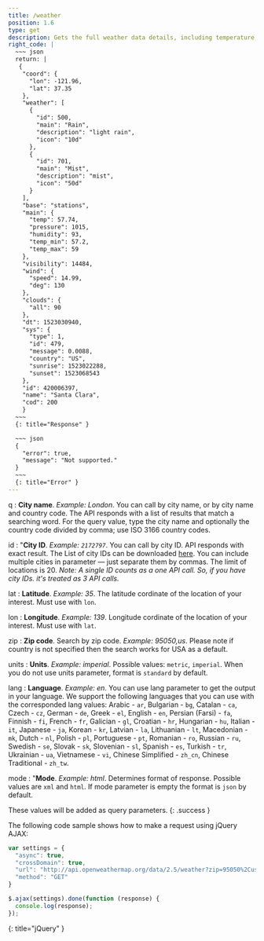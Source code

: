 ```yaml
---
title: /weather
position: 1.6
type: get
description: Gets the full weather data details, including temperature, wind, astronomy, and more.
right_code: |
  ~~~ json
  return: |
   {
    "coord": {
      "lon": -121.96,
      "lat": 37.35
    },
    "weather": [
      {
        "id": 500,
        "main": "Rain",
        "description": "light rain",
        "icon": "10d"
      },
      {
        "id": 701,
        "main": "Mist",
        "description": "mist",
        "icon": "50d"
      }
    ],
    "base": "stations",
    "main": {
      "temp": 57.74,
      "pressure": 1015,
      "humidity": 93,
      "temp_min": 57.2,
      "temp_max": 59
    },
    "visibility": 14484,
    "wind": {
      "speed": 14.99,
      "deg": 130
    },
    "clouds": {
      "all": 90
    },
    "dt": 1523030940,
    "sys": {
      "type": 1,
      "id": 479,
      "message": 0.0088,
      "country": "US",
      "sunrise": 1523022288,
      "sunset": 1523068543
    },
    "id": 420006397,
    "name": "Santa Clara",
    "cod": 200
    }
  ~~~
  {: title="Response" }

  ~~~ json
  {
    "error": true,
    "message": "Not supported."
  }
  ~~~
  {: title="Error" }
---
```

q
: **City name**. *Example: London*. You can call by city name, or by city name and country code. The API responds with a list of results that match a searching word. For the query value, type the city name and optionally the country code divided by comma; use ISO 3166 country codes.

id
: "**City ID**. *Example: `2172797`*. You can call by city ID. API responds with exact result. The List of city IDs can be downloaded [here](http://bulk.openweathermap.org/sample/). You can include multiple cities in parameter &mdash; just separate them by commas. The limit of locations is 20. *Note: A single ID counts as a one API call. So, if you have city IDs. it's treated as 3 API calls.*

lat
: **Latitude**. *Example: 35*. The latitude cordinate of the location of your interest. Must use with `lon`.

lon
: **Longitude**. *Example: 139*. Longitude cordinate of the location of your interest. Must use with `lat`.

zip
: **Zip code**. Search by zip code. *Example: 95050,us*. Please note if country is not specified then the search works for USA as a default.

units
: **Units**. *Example: imperial*. Possible values: `metric`, `imperial`. When you do not use units parameter, format is `standard` by default.

lang
: **Language**. *Example: en*. You can use lang parameter to get the output in your language. We support the following languages that you can use with the corresponded lang values: Arabic - `ar`, Bulgarian - `bg`, Catalan - `ca`, Czech - `cz`, German - `de`, Greek - `el`, English - `en`, Persian (Farsi) - `fa`, Finnish - `fi`, French - `fr`, Galician - `gl`, Croatian - `hr`, Hungarian - `hu`, Italian - `it`, Japanese - `ja`, Korean - `kr`, Latvian - `la`, Lithuanian - `lt`, Macedonian - `mk`, Dutch - `nl`, Polish - `pl`, Portuguese - `pt`, Romanian - `ro`, Russian - `ru`, Swedish - `se`, Slovak - `sk`, Slovenian - `sl`, Spanish - `es`, Turkish - `tr`, Ukrainian - `ua`, Vietnamese - `vi`, Chinese Simplified - `zh_cn`, Chinese Traditional - `zh_tw`.

mode
: "**Mode**. *Example: html*. Determines format of response. Possible values are `xml` and `html`. If mode parameter is empty the format is `json` by default.

These values will be added as query parameters.
{: .success }

The following code sample shows how to make a request using jQuery AJAX:

~~~ javascript
var settings = {
  "async": true,
  "crossDomain": true,
  "url": "http://api.openweathermap.org/data/2.5/weather?zip=95050%2Cus&appid=fd4698c940c6d1da602a70ac34f0b147&units=imperial",
  "method": "GET"
}

$.ajax(settings).done(function (response) {
  console.log(response);
});
~~~
{: title="jQuery" }
